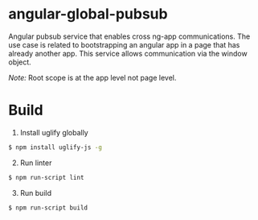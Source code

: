 # angular-global-pubsub

Angular pubsub service that enables cross ng-app communications.
The use case is related to bootstrapping an angular app in a page that has already another app.
This service allows communication via the window object.

*Note:* Root scope is at the app level not page level.

# Build

1. Install uglify globally

```bash
$ npm install uglify-js -g
```

2. Run linter

```bash
$ npm run-script lint
```

3. Run build

```bash
$ npm run-script build
```
